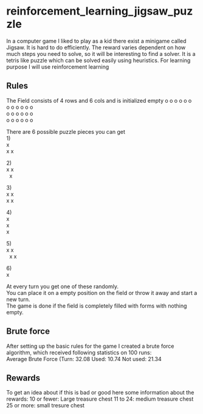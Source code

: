 # reinforcement_learning_jigsaw_puzzle
In a computer game I liked to play as a kid there exist a minigame called Jigsaw. It is hard to do efficiently. The reward varies dependent on how much steps you need to solve, so it will be interesting to find a solver. It is a tetris like puzzle which can be solved easily using heuristics. For learning purpose I will use reinforcement learning

## Rules
The Field consists of 4 rows and 6 cols and is initialized empty
o o o o o o<br>
o o o o o o<br>
o o o o o o<br>
o o o o o o<br>

There are 6 possible puzzle pieces you can get<br>
1)<br>
x<br>
x x<br>

2)<br>
x x<br>
&nbsp;&nbsp;x<br>

3)<br>
x x<br>
x x<br>

4)<br>
x<br>
x<br>
x<br>

5)<br>
x x<br>
&nbsp;&nbsp;x x<br>

6)<br>
x<br>

At every turn you get one of these randomly.<br>
You can place it on a empty position on the field or throw it away and start a new turn.<br>
The game is done if the field is completely filled with forms with nothing empty.<br>


## Brute force
After setting up the basic rules for the game I created a brute force algorithm, which received following statistics on 100 runs:<br>
Average Brute Force (Turn: 32.08 Used: 10.74 Not used: 21.34

## Rewards
To get an idea about if this is bad or good here some information about the rewards:
10 or fewer: Large treasure chest
11 to 24: medium treasure chest
25 or more: small tresure chest